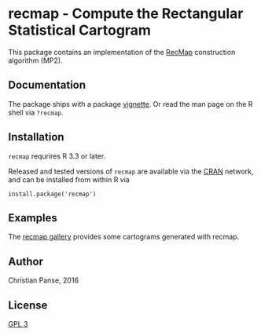 # recmap - Compute the Rectangular Statistical Cartogram

This package contains an implementation of the [RecMap](http://dx.doi.org/10.1109/INFVIS.2004.57) construction algorithm (MP2).

## Documentation

The package ships with a package [vignette](https://cran.r-project.org/web/packages/recmap/vignettes/recmap.html).
Or read the man page on the R shell via `?recmap`.

## Installation

`recmap` requrires R 3.3 or later.

Released and tested versions of `recmap` are available via the 
[CRAN](https://cran.r-project.org/package=recmap) network, 
and can be installed from within R via

```
install.package('recmap')
```

## Examples

The [recmap gallery](http://cartodraw.science/recmap/gallery/) provides some cartograms generated with recmap.

## Author

Christian Panse, 2016

## License

[GPL 3](http://www.gnu.org/licenses/gpl-3.0.en.html)
